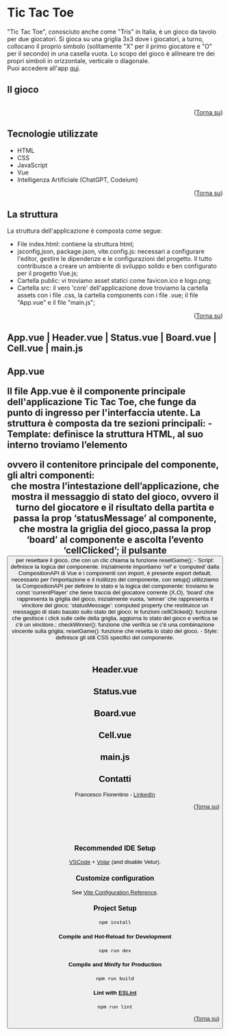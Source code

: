 <a name="readme-top"></a>

# <h1>Tic Tac Toe</h1>

<p>"Tic Tac Toe", conosciuto anche come "Tris" in Italia, è un gioco da tavolo per due giocatori. Si gioca su una griglia 3x3 dove i giocatori, a turno, collocano il proprio simbolo (solitamente "X" per il primo giocatore e "O" per il secondo) in una casella vuota. Lo scopo del gioco è allineare tre dei propri simboli in orizzontale, verticale o diagonale. <br>
Puoi accedere all'app <a href="https://tictactoe-francescofiorentino.netlify.app">qui</a>.</p>

## Il gioco

<a href="https://tictactoe-francescofiorentino.netlify.app"><img src=""></a>

<p align="right">(<a href="#readme-top">Torna su</a>)</p> 

## Tecnologie utilizzate
- HTML
- CSS
- JavaScript
- Vue
- Intelligenza Artificiale (ChatGPT, Codeium)

<p align="right">(<a href="#readme-top">Torna su</a>)</p> 

## La struttura
La struttura dell'applicazione è composta come segue: <br>
- File index.html: contiene la struttura html;
- jsconfig,json, package.json, vite.config.js: necessari a configurare l'editor, gestire le dipendenze e le configurazioni del progetto. Il tutto contribuisce a creare un ambiente di sviluppo solido e ben configurato per il progetto Vue.js;
- Cartella public: vi troviamo asset statici come favicon.ico e logo.png;
- Cartella src: il vero 'core' dell'applicazione dove troviamo la cartella assets con i file .css, la cartella components con i file .vue; il file "App.vue" e il file "main.js"; 

<p align="right">(<a href="#readme-top">Torna su</a>)</p>

## App.vue | Header.vue | Status.vue | Board.vue | Cell.vue | main.js
<h2> <strong>App.vue</strong>
<p>Il file App.vue è il componente principale dell'applicazione Tic Tac Toe, che funge da punto di ingresso per l'interfaccia utente.
La struttura è composta da tre sezioni principali:
- Template: definisce la struttura HTML, al suo interno troviamo l’elemento <div id=”app”> ovvero il contenitore principale del componente, gli altri componenti: <Header> che mostra l’intestazione dell’applicazione, <Status> che mostra il messaggio di stato del gioco, ovvero il turno del giocatore e il risultato della partita e passa la prop ‘statusMessage’ al componente, <Board> che mostra la griglia del gioco,passa la prop ‘board’ al componente e ascolta l’evento ‘cellClicked’;  il pulsante <button> per resettare il gioco, che con un clic chiama la funzione resetGame();
- Script: definisce la logica del componente. Inizialmente importiamo ‘ref’ e ‘computed’ dalla CompositionAPI di Vue e i componenti con import, è presente export default, necessario per l’importazione e il riutilizzo del componente, con setup() utilizziamo la CompositionAPI per definire lo stato e la logica del componente: troviamo le const ‘currentPlayer’ che tiene traccia del giocatore corrente (X,O), ‘board’ che rappresenta la griglia del gioco, inizialmente vuota, ‘winner’ che rappresenta il vincitore del gioco;  ‘statusMessage’: computed property che restituisce un messaggio di stato basato sullo stato del gioco; le funzioni cellClicked(): funzione che gestisce i click sulle celle della griglia, aggiorna lo stato del gioco e verifica se c'è un vincitore.; checkWinner(): funzione che verifica se c'è una combinazione vincente sulla griglia; resetGame(): funzione che resetta lo stato del gioco.
- Style: definisce gli stili CSS specifici del componente.</p> <br>

<h2> <strong>Header.vue</strong>
<p></p>

<h2> <strong>Status.vue</strong>
<p></p>

<h2> <strong>Board.vue</strong>
<p></p>

<h2> <strong>Cell.vue</strong>
<p></p>

<h2> <strong>main.js</strong>
<p></p>

## Contatti

Francesco Fiorentino - [LinkedIn](https://www.linkedin.com/in/francesco-fiorentino-8a854216a/)

<p align="right">(<a href="#readme-top">Torna su</a>)</p> 

<br>
<br>
<br>

### Recommended IDE Setup

[VSCode](https://code.visualstudio.com/) + [Volar](https://marketplace.visualstudio.com/items?itemName=Vue.volar) (and disable Vetur).

### Customize configuration

See [Vite Configuration Reference](https://vitejs.dev/config/).

### Project Setup

```sh
npm install
```

#### Compile and Hot-Reload for Development

```sh
npm run dev
```

#### Compile and Minify for Production

```sh
npm run build
```

#### Lint with [ESLint](https://eslint.org/)

```sh
npm run lint
```
<p align="right">(<a href="#readme-top">Torna su</a>)</p> 